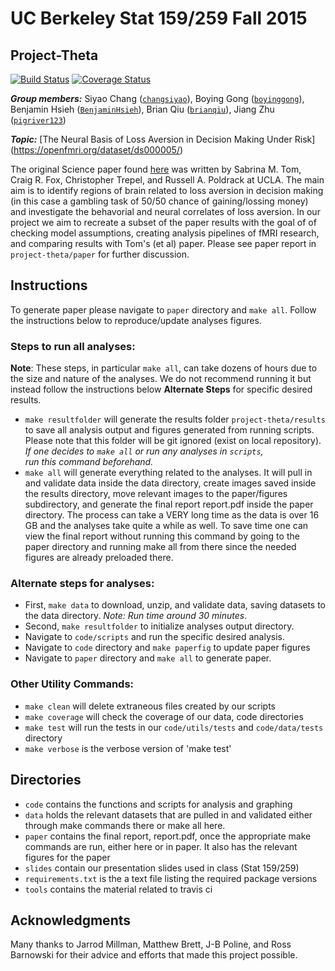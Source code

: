# UC Berkeley Stat 159/259 Fall 2015
## Project-Theta

[![Build Status](https://travis-ci.org/berkeley-stat159/project-theta.svg?branch=master)](https://travis-ci.org/berkeley-stat159/project-theta?branch=master)
[![Coverage Status](https://coveralls.io/repos/berkeley-stat159/project-theta/badge.svg?branch=master)](https://coveralls.io/r/berkeley-stat159/project-theta?branch=master)

_**Group members:**_ Siyao Chang ([`changsiyao`](https://github.com/changsiyao)), 
Boying Gong ([`boyinggong`](https://github.com/boyinggong)), 
Benjamin Hsieh ([`BenjaminHsieh`](https://github.com/BenjaminHsieh)), 
Brian Qiu ([`brianqiu`](https://github.com/brianqiu)), 
Jiang Zhu ([`pigriver123`](https://github.com/pigriver123))

_**Topic:**_ [The Neural Basis of Loss Aversion in Decision Making Under Risk]
(https://openfmri.org/dataset/ds000005/)

The original Science paper found 
[here](https://www.sciencemag.org/content/315/5811/515.abstract) was written by 
Sabrina M. Tom, Craig R. Fox, Christopher Trepel, and Russell A. Poldrack at 
UCLA. The main aim is to identify regions of brain related to loss aversion in 
decision making (in this case a gambling task of 50/50 chance of gaining/lossing
money) and investigate the behavorial and neural correlates of loss aversion. 
In our project we aim to recreate a subset of the paper results with the goal 
of of checking model assumptions, creating analysis pipelines of fMRI research, 
and comparing results with Tom's (et al) paper. Please see paper report in 
`project-theta/paper` for further discussion.  

## Instructions

To generate paper please navigate to `paper` directory and `make all`. 
Follow the instructions below to reproduce/update analyses figures.

### Steps to run all analyses:
 
__Note__: These steps, in particular `make all`, can take dozens of hours due 
to the size and nature of the analyses. We do not recommend running it but 
instead follow the instructions below __Alternate Steps__ for specific desired 
results. 

- `make resultfolder` will generate the results folder `project-theta/results`
to save all analysis output and figures generated from running scripts. Please 
note that this folder will be git ignored (exist on local repository). *If 
one decides to `make all` or run any analyses in `scripts`,  
run this command beforehand.* 
- `make all` will generate everything related to the analyses. It will pull in 
and validate data inside the data directory, create images saved inside the 
results directory, move relevant images to the paper/figures subdirectory, and 
generate the final report report.pdf inside the paper directory. The process 
can take a VERY long time as the data is over 16 GB and the analyses take quite 
a while as well. To save time one can view the final report without running 
this command by going to the paper directory and running make all from there 
since the needed figures are already preloaded there. 

### Alternate steps for analyses:

- First, `make data` to download, unzip, and validate data, saving datasets 
to the data directory. *Note: Run time around 30 minutes*.
- Second, `make resultfolder` to initialize analyses output directory.  
- Navigate to `code/scripts` and run the specific desired analysis.
- Navigate to `code` directory and `make paperfig` to update paper 
figures
- Navigate to `paper` directory and `make all` to generate paper. 

### Other Utility Commands:

- `make clean` will delete extraneous files created by our scripts
- `make coverage` will check the coverage of our data, code directories 
- `make test` will run the tests in our `code/utils/tests` and `code/data/tests` 
directory
- `make verbose` is the verbose version of 'make test'

## Directories

- `code` contains the functions and scripts for analysis and graphing
- `data` holds the relevant datasets that are pulled in and validated either 
through make commands there or make all here.
- `paper` contains the final report, report.pdf, once the appropriate make 
commands are run, either here or in paper. It also has the relevant figures for 
the paper
- `slides` contain our presentation slides used in class (Stat 159/259)
- `requirements.txt` is the a text file listing the required package versions 
- `tools` contains the material related to travis ci

## Acknowledgments

Many thanks to Jarrod Millman, Matthew Brett, J-B Poline, and Ross Barnowski 
for their advice and efforts that made this project possible. 